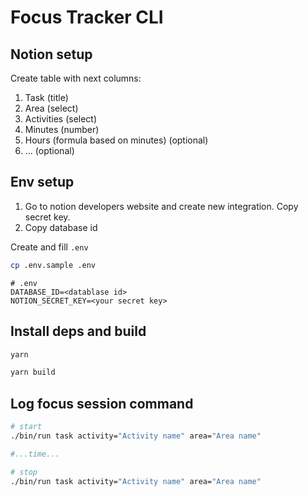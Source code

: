 # Focus Tracker CLI

## Notion setup
Create table with next columns:
1. Task (title)
1. Area (select)
1. Activities (select)
1. Minutes (number)
1. Hours (formula based on minutes) (optional)
1. ... (optional)

## Env setup
1. Go to notion developers website and create new integration. Copy secret key. 
1. Copy database id

Create and fill `.env`
```sh
cp .env.sample .env
```

```
# .env
DATABASE_ID=<datablase id>
NOTION_SECRET_KEY=<your secret key>
```

## Install deps and build
```sh
yarn
```

```sh
yarn build
```

## Log focus session command
```sh
# start
./bin/run task activity="Activity name" area="Area name"

#...time...

# stop
./bin/run task activity="Activity name" area="Area name"
```